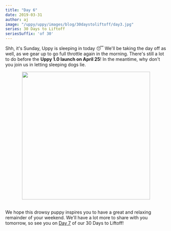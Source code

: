 ```yaml
---
title: "Day 6"
date: 2019-03-31
author: aj
image: "/uppy/uppy/images/blog/30daystoliftoff/day3.jpg"
series: 30 Days to Liftoff
seriesSuffix: 'of 30'
---
```


Shh, it's Sunday, Uppy is sleeping in today :sleeping: We'll be taking the day off as well, as we gear up to go full throttle again in the morning. There's still a lot to do before the **Uppy 1.0 launch on April 25**! In the meantime, why don't you join us in letting sleeping dogs lie.

<!--more-->

<center><img width="400"  src="https://media.giphy.com/media/26n6UOQke3xCpsbWo/giphy.gif"><br/><br/></center>

We hope this drowsy puppy inspires you to have a great and relaxing remainder of your weekend. We'll have a lot more to share with you tomorrow, so see you on [Day 7](/blog/2019/04/liftoff-07/) of our 30 Days to Liftoff!

